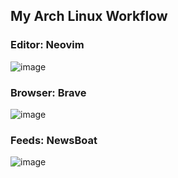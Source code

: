 ## My Arch Linux Workflow


### Editor: Neovim
![image](https://user-images.githubusercontent.com/37409002/172489516-cadb904e-d77a-4016-a807-1f5d1bef6055.png)

### Browser: Brave
![image](https://user-images.githubusercontent.com/37409002/172706558-405d1cbe-f3d2-4d45-bbd1-6493aa0c73e3.png)

### Feeds: NewsBoat
![image](https://user-images.githubusercontent.com/37409002/172490350-1940120e-754f-4733-912c-5100a1c6d755.png)

